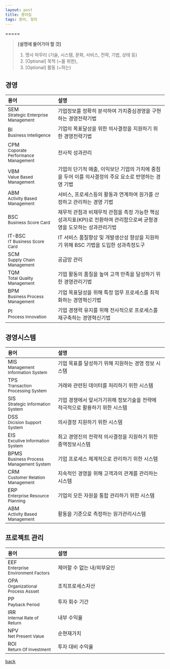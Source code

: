 ```yaml
---
layout: post
title: 용어집
tags: 용어, 정의
---
```


<style>
table tr td:first-child {
    width: 31.4%
}
table span {
    display:block;
    font-size: .85em;
}
</style>

=====
> **[설명에 들어가야 할 것]**  
> 1. 명사 마무리 (기술, 시스템, 문화, 서비스, 전략, 기법, 상태 등)  
> 1. [Optional] 목적 (~를 위한),  
> 1. [Optional] 활동 (~하는)  

  
경영
-----  

| 용어 | 설명 |
|:---|:-----|
| SEM <span>Strategic Enterprise Management</span> | 기업정보를 정확히 분석하여 가치중심경영을 구현하는 경영전략기법 |
| BI <span>Business Intelligence</span> | 기업의 목표달성을 위한 의사결정을 지원하기 위한 경영전략기법 |
| CPM <span>Coporate Performance Management</span> | 전사적 성과관리 |
| VBM <span>Value Based Management</span> | 기업의 단기적 매출, 이익보단 기업의 가치에 중점을 두어 이를 의사결정의 주요 요소로 반영하는 경영 기법 |
| ABM <span>Activity Based Management</span> | 서비스, 프로세스등의 활동과 연계하여 원가를 산정하고 관리하는 경영 기법 |
| BSC <span>Business Score Card</span> | 재무적 관점과 비재무적 관점을 측정 가능한 핵심성과지표(KPI)로 전환하여 관리함으로써 균형경영을 도모하는 성과관리기법 |
| IT-BSC <span>IT Business Score Card</span> | IT 서비스 품질향상 및 개발생산성 향상을 지원하기 위해 BSC 기법을 도입한 성과측정도구 |
| SCM <span>Supply Chain Management</span> | 공급망 관리 |
| TQM <span>Total Quality Management</span> | 기업 활동의 품질을 높여 고객 만족을 달성하기 위한 경영관리기법 |
| BPM <span>Business Process Management</span> | 기업 목표달성을 위해 특정 업무 프로세스를 최적화하는 경영혁신기법 |
| PI <span>Process Innovation</span> | 기업 경쟁력 유지를 위해 전사적으로 프로세스를 재구축하는 경영혁신기법 |

  
경영시스템
-----  

| 용어 | 설명 |
|:---|:-----|
| MIS <span>Management Information System</span> | 기업 목표를 달성하기 위해 지원하는 경영 정보 시스템 |
| TPS <span>Transaction Processing System</span> | 거래와 관련된 데이터를 처리하기 위한 시스템 |
| SIS <span>Strategic Information System</span> | 기업 경쟁에서 앞서가기위해 정보기술을 전략에 적극적으로 활용하기 위한 시스템 |
| DSS <span>Dicision Support System</span> | 의사결정 지원하기 위한 시스템 |
| EIS <span>Excutive Information System</span> | 최고 경영진의 전략적 의사결정을 지원하기 위한 중역정보시스템 |
| BPMS <span>Business Process Management System</span> | 기업 프로세스 체계적으로 관리하기 위한 시스템 |
| CRM <span>Customer Relation Management</span> | 지속적인 경영을 위해 고객과의 관계를 관리하는 시스템 |
| ERP <span>Enterprise Resource Planning</span> | 기업의 모든 자원을 통합 관리하기 위한 시스템 |
| ABM <span>Activity Based Management</span> | 활동을 기준으로 측정하는 원가관리시스템 |


프로젝트 관리
-----

| 용어 | 설명 |
|:---|:-----|
| EEF <span>Enterprise Environment Factors</span> | 제어할 수 없는 내/외부요인 |
| OPA <span>Organizational Process Assset</span> | 조직프로세스자산 |
| PP <span>Payback Period</span> | 투자 회수 기간 |
| IRR <span>Internal Rate of Return</span> | 내부 수익율 |
| NPV <span>Net Present Value</span> | 순현재가치 |
| ROI <span>Return Of Investment</span> | 투자 대비 수익율 |

[back](./)